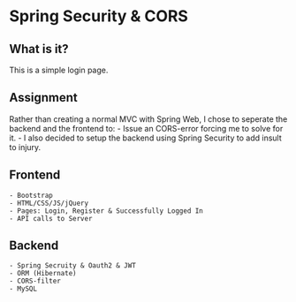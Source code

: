 # Spring Security & CORS

## What is it?
This is a simple login page.

## Assignment
Rather than creating a normal MVC with Spring Web, I chose to seperate the backend and the frontend to:
	- Issue an CORS-error forcing me to solve for it.
	- I also decided to setup the backend using Spring Security to add insult to injury.

## Frontend
	- Bootstrap
	- HTML/CSS/JS/jQuery
	- Pages: Login, Register & Successfully Logged In
	- API calls to Server

## Backend
	- Spring Secruity & Oauth2 & JWT
	- ORM (Hibernate)
	- CORS-filter
	- MySQL